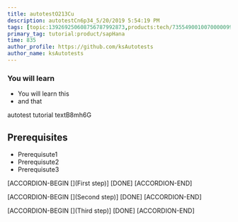 ```yaml
---
title: autotestO213Cu
description: autotestCn6p34_5/20/2019 5:54:19 PM
tags: [topic:139269250608756787992873,products:tech/73554900100700000996,tutorial:experience/advanced]
primary_tag: tutorial:product/sapHana
time: 835
author_profile: https://github.com/ksAutotests
author_name: ksAutotests
---
```

### You will learn
- You will learn this
- and that

autotest tutorial textB8mh6G

## Prerequisites
- Prerequisute1
- Prerequisute2
- Prerequisute3

[ACCORDION-BEGIN [](First step)]
[DONE]
[ACCORDION-END]

[ACCORDION-BEGIN [](Second step)]
[DONE]
[ACCORDION-END]

[ACCORDION-BEGIN [](Third step)]
[DONE]
[ACCORDION-END]

